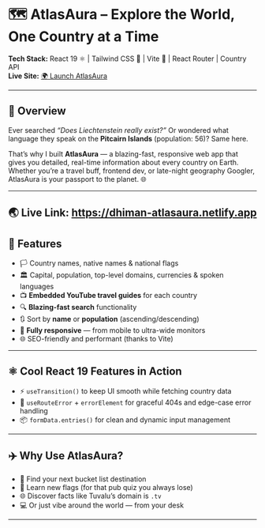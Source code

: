 # 🗺️ AtlasAura – Explore the World, One Country at a Time

**Tech Stack:** React 19 ⚛️ | Tailwind CSS 🎨 | Vite 🚀 | React Router | Country API  
**Live Site:** [🌍 Launch AtlasAura](https://lnkd.in/gz2KzeVr)

---

## 📌 Overview

Ever searched _“Does Liechtenstein really exist?”_ Or wondered what language they speak on the **Pitcairn Islands** (population: 56)? Same here.

That’s why I built **AtlasAura** — a blazing-fast, responsive web app that gives you detailed, real-time information about every country on Earth. Whether you’re a travel buff, frontend dev, or late-night geography Googler, AtlasAura is your passport to the planet. 🌐

---

## 🌏 Live Link: https://dhiman-atlasaura.netlify.app

## 🚀 Features

- 🏳️ Country names, native names & national flags
- 🏛️ Capital, population, top-level domains, currencies & spoken languages
- 📺 **Embedded YouTube travel guides** for each country
- 🔍 **Blazing-fast search** functionality
- 🔃 Sort by **name** or **population** (ascending/descending)
- 📱 **Fully responsive** — from mobile to ultra-wide monitors
- 🌐 SEO-friendly and performant (thanks to Vite)

---

## ⚛️ Cool React 19 Features in Action

- ⚡ `useTransition()` to keep UI smooth while fetching country data
- 🛟 `useRouteError` + `errorElement` for graceful 404s and edge-case error handling
- 📦 `formData.entries()` for clean and dynamic input management

---

## ✈️ Why Use AtlasAura?

- 🧳 Find your next bucket list destination
- 🧠 Learn new flags (for that pub quiz you always lose)
- 🌐 Discover facts like Tuvalu’s domain is `.tv`
- 💻 Or just vibe around the world — from your desk

---


